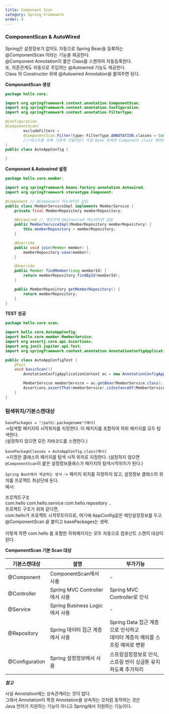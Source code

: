 ```yaml
---
title: Componant Scan
category: Spring Framework
order: 4
---
```


### ComponentScan & AutoWired

<div class="content-box">
Spring은 설정정보가 없어도 자동으로 Spring Bean을 등록하는<br>
<span class="emphasis">@ComponentScan</span> 이라는 기능을 제공한다.<br>
<span class="emphasis">@Component</span> Annotation이 붙은 Class를 스캔하여 자동등록한다.<br>
또, 의존관계도 자동으로 주입하는 <span class="emphasis">@Autowired</span> 기능도 제공한다.<br>
Class 의 Constructor 위에 <span class="emphasis">@Autowired</span> Annotation을 붙여주면 된다.
</div>

**ComponantScan 생성**
```java
package hello.core;

import org.springframework.context.annotation.ComponentScan;
import org.springframework.context.annotation.Configuration;
import org.springframework.context.annotation.FilterType;

@Configuration
@ComponentScan(
        excludeFilters =
        @ComponentScan.Filter(type= FilterType.ANNOTATION,classes = Configuration.class)
        //(테스트를 위해 기존에 만들어둔) 직접 Bean 등록한 Component class 제외했음.
)
public class AutoAppConfig {

}
```

**Componant & Autowired 설정**
```java
package hello.core.member;

import org.springframework.beans.factory.annotation.Autowired;
import org.springframework.stereotype.Component;

@Component // @Component 어노테이션 삽입
public class MemberServiceImpl implements MemberService {
    private final MemberRepository memberRepository;

    @Autowired // 생성자에 @Autowired 어노테이션 삽입
    public MemberServiceImpl(MemberRepository memberRepository) {
        this.memberRepository = memberRepository;
    }

    @Override
    public void join(Member member) {
        memberRepository.save(member);
    }

    @Override
    public Member findMember(Long memberId) {
        return memberRepository.findById(memberId);
    }

    public MemberRepository getMemberRepository() {
        return memberRepository;
    }
}
```

**TEST 성공**
```java
package hello.core.scan;

import hello.core.AutoAppConfig;
import hello.core.member.MemberService;
import org.assertj.core.api.Assertions;
import org.junit.jupiter.api.Test;
import org.springframework.context.annotation.AnnotationConfigApplicationContext;

public class AutoAppConfigTest {
    @Test
    void basicScan(){
        AnnotationConfigApplicationContext ac = new AnnotationConfigApplicationContext(AutoAppConfig.class);

        MemberService memberService = ac.getBean(MemberService.class);
        Assertions.assertThat(memberService).isInstanceOf(MemberService.class);
    }
}
```

### 탐색위치/기본스캔대상

`basePackages = "/path/.packagename"(예시)`<br>
->탐색할 패키지의 시작위치를 지정한다. 이 패키지를 포함하여 하위 패키지를 모두 탐색한다.<br>
(설정하지 않으면 모든 자바코드를 스캔한다.)

`basePackageClasses = AutoAppConfig.class(예시)`<br>
->지정한 클래스의 패키지를 탐색 시작 위치로 지정한다. 
(설정하지 않으면 `@ComponentScan`이 붙은 설정정보클래스가 패키지의 탐색시작위치가 된다.)

`Spring Boot에서 제공하는 방식` -> 패키지 위치를 지정하지 않고, 설정정보 클래스의 위치를 프로젝트 최상단에 둔다. <br>
예시:
<div class="content-box">
프로젝트구조
<div class="content-box">
com.hello
com.hello.service
com.hello.repository
..
</div>
프로젝트 구조가 위와 같다면,<br>
com.hello가 프로젝트 시작루트이므로, 여기에 AppConfig같은 메인설정정보를 두고<br>
@ComponentScan 을 붙이고 basePackages는 생략. <br><br>
이렇게 하면 com.hello 를 포함한 하위패키지는 모두 자동으로 컴포넌트 스캔의 대상이 된다.<br>
</div>

**ComponentScan 기본 Scan 대상**

|기본스캔대상|설명|부가기능|
|--|--|--|
|@Component|ComponentScan에서 사용|-|
|@Controller|Spring MVC Controller에서 사용|Spring MVC Controller로 인식|
|@Service|Spring Business Logic에서 사용| - |
|@Repository|Spring 데이터 접근 계층에서 사용|Spring Data 접근 계층으로 인식하고<br>데이터 계층의 예외를 스프링 예외로 변환|
|@Configuration|Spring 설정정보에서 사용|스프링설정정보로 인식,<br>스프링 빈이 싱글톤 유지하도록 추가처리


***참고***

사실 Annotation에는 상속관계라는 것이 없다. <br>
그래서 Annotation이 특정 Annotation을 상속하는 것처럼 동작하는 것은 <br>
Java 언어가 지원하는 기능이 아니고 Spring에서 지원하는 기능이다.<br>